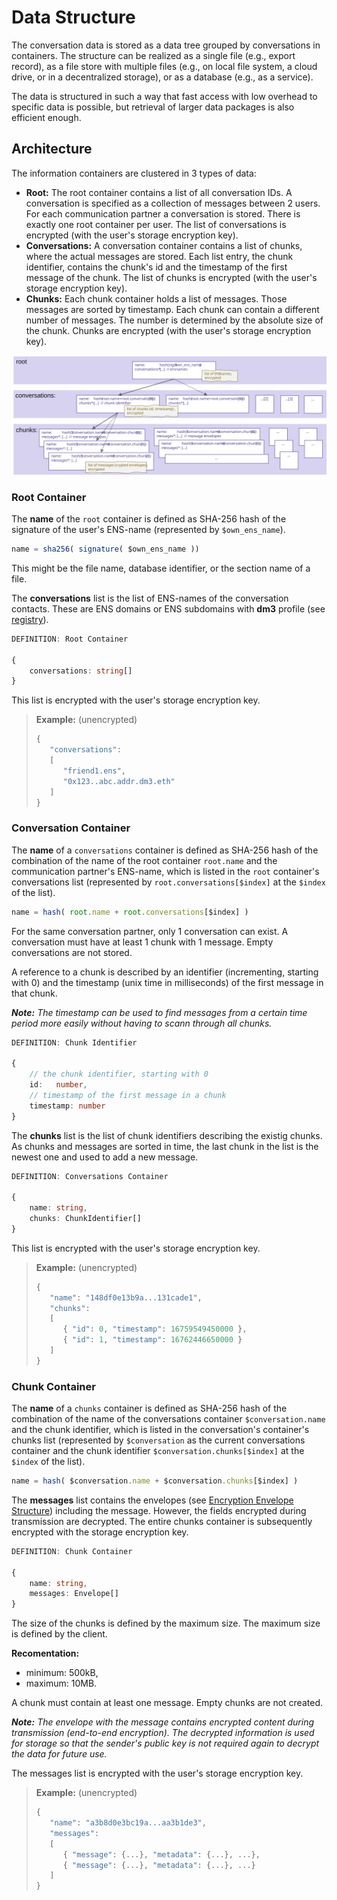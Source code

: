 # Data Structure

The conversation data is stored as a data tree grouped by conversations in containers. The structure can be realized as a single file (e.g., export record), as a file store with multiple files (e.g., on local file system, a cloud drive, or in a decentralized storage), or as a database (e.g., as a service).

The data is structured in such a way that fast access with low overhead to specific data is possible, but retrieval of larger data packages is also efficient enough.

## Architecture

The information containers are clustered in 3 types of data:

* **Root:** The root container contains a list of all conversation IDs. A conversation is specified as a collection of messages between 2 users. For each communication partner a conversation is stored. There is exactly one root container per user. The list of conversations is encrypted (with the user's storage encryption key).
* **Conversations:** A conversation container contains a list of chunks, where the actual messages are stored. Each list entry, the chunk identifier, contains the chunk's id and the timestamp of the first message of the chunk. The list of chunks is encrypted (with the user's storage encryption key).
* **Chunks:** Each chunk container holds a list of messages. Those messages are sorted by timestamp. Each chunk can contain a different number of messages. The number is determined by the absolute size of the chunk. Chunks are encrypted (with the user's storage encryption key).
  
![image](storage_architecture.svg)

### Root Container

The **name** of the `root` container is defined as SHA-256 hash of the signature of the user's ENS-name (represented by `$own_ens_name`).

``` TypeScript
name = sha256( signature( $own_ens_name ))
```

This might be the file name, database identifier, or the section name of a file.

The **conversations** list is the list of ENS-names of the conversation contacts. These are ENS domains or ENS subdomains with **dm3** profile (see [registry](../message-transport/mtp-registry.md)).

``` TypeScript
DEFINITION: Root Container

{
    conversations: string[]
}
```

This list is encrypted with the user's storage encryption key.

> **Example:** (unencrypted)
>
> ``` TypeScript
> {
>    "conversations":  
>    [
>       "friend1.ens",
>       "0x123..abc.addr.dm3.eth" 
>    ]
>}
> ```

### Conversation Container

The **name** of a `conversations` container is defined as SHA-256 hash of the combination of the name of the root container `root.name` and the communication partner's ENS-name, which is listed in the `root` container's conversations list (represented by `root.conversations[$index]` at the `$index` of the list).

``` TypeScript
name = hash( root.name + root.conversations[$index] )
```

For the same conversation partner, only 1 conversation can exist. A conversation must have at least 1 chunk with 1 message. Empty conversations are not stored.

A reference to a chunk is described by an identifier (incrementing, starting with 0) and the timestamp (unix time in milliseconds) of the first message in that chunk.

_**Note:** The timestamp can be used to find messages from a certain time period more easily without having to scann through all chunks._

``` TypeScript
DEFINITION: Chunk Identifier

{
    // the chunk identifier, starting with 0
    id:   number,
    // timestamp of the first message in a chunk
    timestamp: number
}
```

The **chunks** list is the list of chunk identifiers describing the existig chunks. As chunks and messages are sorted in time, the last chunk in the list is the newest one and used to add a new message.

``` TypeScript
DEFINITION: Conversations Container

{
    name: string,
    chunks: ChunkIdentifier[]
}
```

This list is encrypted with the user's storage encryption key.

> **Example:** (unencrypted)
>
> ``` TypeScript
> {
>    "name": "148df0e13b9a...131cade1",
>    "chunks":  
>    [
>       { "id": 0, "timestamp": 16759549450000 },
>       { "id": 1, "timestamp": 16762446650000 }
>    ]
>}
> ```

### Chunk Container

The **name** of a `chunks` container is defined as SHA-256 hash of the combination of the name of the conversations container `$conversation.name` and the chunk identifier, which is listed in the conversation's container's chunks list (represented by `$conversation` as the current conversations container and the chunk identifier `$conversation.chunks[$index]` at the `$index` of the list).

``` TypeScript
name = hash( $conversation.name + $conversation.chunks[$index] )
```

The **messages** list contains the envelopes (see [Encryption Envelope Structure](../message-transport/mtp-transport.md#encryption-envelope-data-structure)) including the message. However, the fields encrypted during transmission are decrypted. The entire chunks container is subsequently encrypted with the storage encryption key.

``` TypeScript
DEFINITION: Chunk Container

{
    name: string,
    messages: Envelope[]
}
```

The size of the chunks is defined by the maximum size. The maximum size is defined by the client.

**Recomentation:**

* minimum: 500kB,
* maximum: 10MB.

A chunk must contain at least one message. Empty chunks are not created.

_**Note:** The envelope with the message contains encrypted content during transmission (end-to-end encryption). The decrypted information is used for storage so that the sender's public key is not required again to decrypt the data for future use._

The messages list is encrypted with the user's storage encryption key.

> **Example:** (unencrypted)
>
> ``` TypeScript
> {
>    "name": "a3b8d0e3bc19a...aa3b1de3",
>    "messages":  
>    [
>       { "message": {...}, "metadata": {...}, ...},
>       { "message": {...}, "metadata": {...}, ...}
>    ]
>}
> ```
